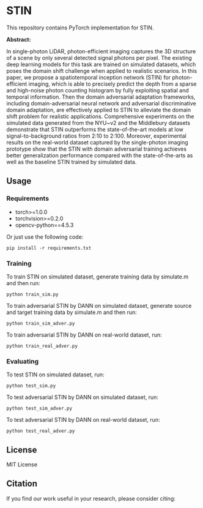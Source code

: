 # STIN

This repository contains PyTorch implementation for STIN.


**Abstract:**

In single-photon LiDAR, photon-efficient imaging captures the 3D structure of a scene by only several detected signal photons per pixel. The existing deep learning models for this task are trained on simulated datasets, which poses the domain shift challenge when applied to realistic scenarios. In this paper, we propose a spatiotemporal inception network (STIN) for photon-efficient imaging, which is able to precisely predict the depth from a sparse and high-noise photon counting histogram by fully exploiting spatial and temporal information. Then the domain adversarial adaptation frameworks, including domain-adversarial neural network and adversarial discriminative domain adaptation, are effectively applied to STIN to alleviate the domain shift problem for realistic applications. Comprehensive experiments on the simulated data generated from the NYU~v2 and the Middlebury datasets demonstrate that STIN outperforms the state-of-the-art models at low signal-to-background ratios from 2:10 to 2:100. Moreover, experimental results on the real-world dataset captured by the single-photon imaging prototype show that the STIN with domain adversarial training achieves better generalization performance compared with the state-of-the-arts as well as the baseline STIN trained by simulated data.

## Usage

### Requirements

- torch>=1.0.0
- torchvision>=0.2.0
- opencv-python==4.5.3

Or just use the following code:

`pip install -r requirements.txt`


### Training

To train STIN on simulated dataset, generate training data by simulate.m and then run:
```
python train_sim.py
```
To train adversarial STIN by DANN on simulated dataset, generate source and target training data by simulate.m and then run:
```
python train_sim_adver.py
```

To train adversarial STIN by DANN on real-world dataset, run:
```
python train_real_adver.py
```

### Evaluating

To test STIN on simulated dataset, run:
```
python test_sim.py
```
To test adversarial STIN by DANN on simulated dataset, run:
```
python test_sim_adver.py
```

To test adversarial STIN by DANN on real-world dataset, run:
```
python test_real_adver.py
```

## License
MIT License

## Citation
If you find our work useful in your research, please consider citing:
```
